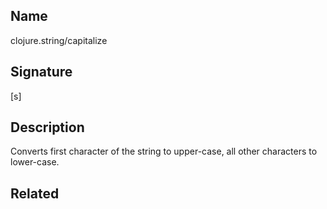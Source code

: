 ## Name
clojure.string/capitalize

## Signature
[s]

## Description

Converts first character of the string to upper-case, all other characters to
lower-case.

## Related
